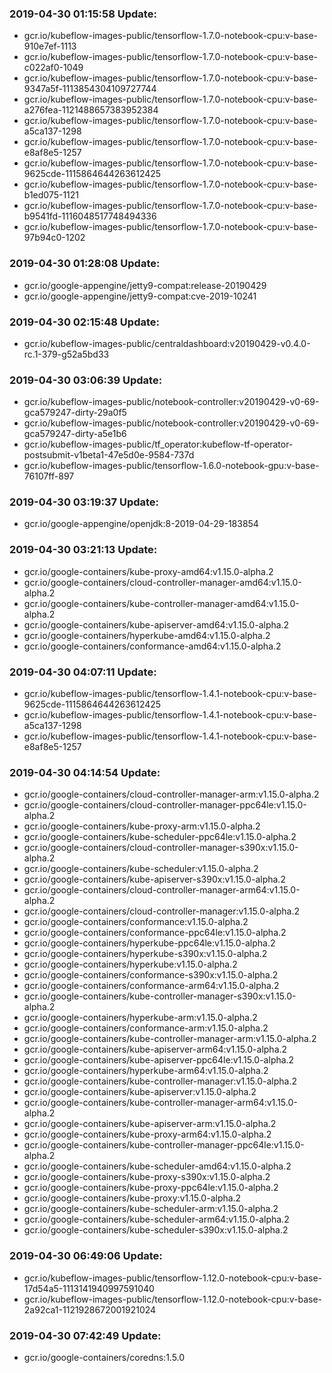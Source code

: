 ### 2019-04-30 01:15:58 Update:

- gcr.io/kubeflow-images-public/tensorflow-1.7.0-notebook-cpu:v-base-910e7ef-1113
- gcr.io/kubeflow-images-public/tensorflow-1.7.0-notebook-cpu:v-base-c022af0-1049
- gcr.io/kubeflow-images-public/tensorflow-1.7.0-notebook-cpu:v-base-9347a5f-1113854304109727744
- gcr.io/kubeflow-images-public/tensorflow-1.7.0-notebook-cpu:v-base-a276fea-1121488657383952384
- gcr.io/kubeflow-images-public/tensorflow-1.7.0-notebook-cpu:v-base-a5ca137-1298
- gcr.io/kubeflow-images-public/tensorflow-1.7.0-notebook-cpu:v-base-e8af8e5-1257
- gcr.io/kubeflow-images-public/tensorflow-1.7.0-notebook-cpu:v-base-9625cde-1115864644263612425
- gcr.io/kubeflow-images-public/tensorflow-1.7.0-notebook-cpu:v-base-b1ed075-1121
- gcr.io/kubeflow-images-public/tensorflow-1.7.0-notebook-cpu:v-base-b9541fd-1116048517748494336
- gcr.io/kubeflow-images-public/tensorflow-1.7.0-notebook-cpu:v-base-97b94c0-1202
### 2019-04-30 01:28:08 Update:

- gcr.io/google-appengine/jetty9-compat:release-20190429
- gcr.io/google-appengine/jetty9-compat:cve-2019-10241
### 2019-04-30 02:15:48 Update:

- gcr.io/kubeflow-images-public/centraldashboard:v20190429-v0.4.0-rc.1-379-g52a5bd33
### 2019-04-30 03:06:39 Update:

- gcr.io/kubeflow-images-public/notebook-controller:v20190429-v0-69-gca579247-dirty-29a0f5
- gcr.io/kubeflow-images-public/notebook-controller:v20190429-v0-69-gca579247-dirty-a5e1b6
- gcr.io/kubeflow-images-public/tf_operator:kubeflow-tf-operator-postsubmit-v1beta1-47e5d0e-9584-737d
- gcr.io/kubeflow-images-public/tensorflow-1.6.0-notebook-gpu:v-base-76107ff-897
### 2019-04-30 03:19:37 Update:

- gcr.io/google-appengine/openjdk:8-2019-04-29-183854
### 2019-04-30 03:21:13 Update:

- gcr.io/google-containers/kube-proxy-amd64:v1.15.0-alpha.2
- gcr.io/google-containers/cloud-controller-manager-amd64:v1.15.0-alpha.2
- gcr.io/google-containers/kube-controller-manager-amd64:v1.15.0-alpha.2
- gcr.io/google-containers/kube-apiserver-amd64:v1.15.0-alpha.2
- gcr.io/google-containers/hyperkube-amd64:v1.15.0-alpha.2
- gcr.io/google-containers/conformance-amd64:v1.15.0-alpha.2
### 2019-04-30 04:07:11 Update:

- gcr.io/kubeflow-images-public/tensorflow-1.4.1-notebook-cpu:v-base-9625cde-1115864644263612425
- gcr.io/kubeflow-images-public/tensorflow-1.4.1-notebook-cpu:v-base-a5ca137-1298
- gcr.io/kubeflow-images-public/tensorflow-1.4.1-notebook-cpu:v-base-e8af8e5-1257
### 2019-04-30 04:14:54 Update:

- gcr.io/google-containers/cloud-controller-manager-arm:v1.15.0-alpha.2
- gcr.io/google-containers/cloud-controller-manager-ppc64le:v1.15.0-alpha.2
- gcr.io/google-containers/kube-proxy-arm:v1.15.0-alpha.2
- gcr.io/google-containers/kube-scheduler-ppc64le:v1.15.0-alpha.2
- gcr.io/google-containers/cloud-controller-manager-s390x:v1.15.0-alpha.2
- gcr.io/google-containers/kube-scheduler:v1.15.0-alpha.2
- gcr.io/google-containers/kube-apiserver-s390x:v1.15.0-alpha.2
- gcr.io/google-containers/cloud-controller-manager-arm64:v1.15.0-alpha.2
- gcr.io/google-containers/cloud-controller-manager:v1.15.0-alpha.2
- gcr.io/google-containers/conformance:v1.15.0-alpha.2
- gcr.io/google-containers/conformance-ppc64le:v1.15.0-alpha.2
- gcr.io/google-containers/hyperkube-ppc64le:v1.15.0-alpha.2
- gcr.io/google-containers/hyperkube-s390x:v1.15.0-alpha.2
- gcr.io/google-containers/hyperkube:v1.15.0-alpha.2
- gcr.io/google-containers/conformance-s390x:v1.15.0-alpha.2
- gcr.io/google-containers/conformance-arm64:v1.15.0-alpha.2
- gcr.io/google-containers/kube-controller-manager-s390x:v1.15.0-alpha.2
- gcr.io/google-containers/hyperkube-arm:v1.15.0-alpha.2
- gcr.io/google-containers/conformance-arm:v1.15.0-alpha.2
- gcr.io/google-containers/kube-controller-manager-arm:v1.15.0-alpha.2
- gcr.io/google-containers/kube-apiserver-arm64:v1.15.0-alpha.2
- gcr.io/google-containers/kube-apiserver-ppc64le:v1.15.0-alpha.2
- gcr.io/google-containers/hyperkube-arm64:v1.15.0-alpha.2
- gcr.io/google-containers/kube-controller-manager:v1.15.0-alpha.2
- gcr.io/google-containers/kube-apiserver:v1.15.0-alpha.2
- gcr.io/google-containers/kube-controller-manager-arm64:v1.15.0-alpha.2
- gcr.io/google-containers/kube-apiserver-arm:v1.15.0-alpha.2
- gcr.io/google-containers/kube-proxy-arm64:v1.15.0-alpha.2
- gcr.io/google-containers/kube-controller-manager-ppc64le:v1.15.0-alpha.2
- gcr.io/google-containers/kube-scheduler-amd64:v1.15.0-alpha.2
- gcr.io/google-containers/kube-proxy-s390x:v1.15.0-alpha.2
- gcr.io/google-containers/kube-proxy-ppc64le:v1.15.0-alpha.2
- gcr.io/google-containers/kube-proxy:v1.15.0-alpha.2
- gcr.io/google-containers/kube-scheduler-arm:v1.15.0-alpha.2
- gcr.io/google-containers/kube-scheduler-arm64:v1.15.0-alpha.2
- gcr.io/google-containers/kube-scheduler-s390x:v1.15.0-alpha.2
### 2019-04-30 06:49:06 Update:

- gcr.io/kubeflow-images-public/tensorflow-1.12.0-notebook-cpu:v-base-17d54a5-1113141940997591040
- gcr.io/kubeflow-images-public/tensorflow-1.12.0-notebook-cpu:v-base-2a92ca1-1121928672001921024
### 2019-04-30 07:42:49 Update:

- gcr.io/google-containers/coredns:1.5.0
